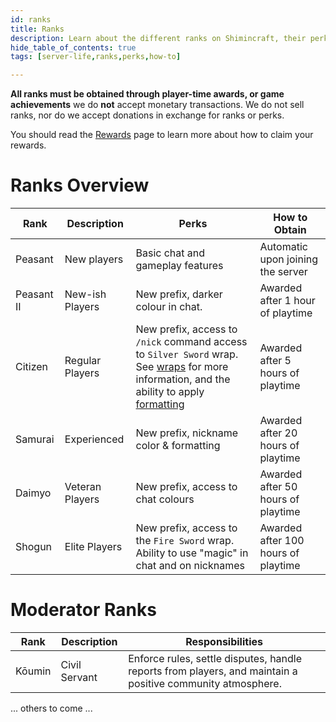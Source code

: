 ```yaml
---
id: ranks
title: Ranks
description: Learn about the different ranks on Shimincraft, their perks, and how to obtain them.
hide_table_of_contents: true
tags: [server-life,ranks,perks,how-to]

---
```

**All ranks must be obtained through player-time awards, or game achievements** we do **not** accept monetary transactions.
We do not sell ranks, nor do we accept donations in exchange for ranks or perks.

You should read the [Rewards](/docs/server-life/rewards) page to learn more about how to claim your rewards.

# Ranks Overview
| Rank       | Description     | Perks                                                                                                                                                                                                    | How to Obtain                     |
|------------|-----------------|----------------------------------------------------------------------------------------------------------------------------------------------------------------------------------------------------------|-----------------------------------|
| Peasant    | New players     | Basic chat and gameplay features                                                                                                                                                                         | Automatic upon joining the server |
| Peasant II | New-ish Players | New prefix, darker colour in chat.                                                                                                                                                                       | Awarded after 1 hour of playtime  |
| Citizen    | Regular Players | New prefix, access to `/nick` command access to `Silver Sword` wrap. See [wraps](/docs/server-life/wraps) for more information, and the ability to apply [formatting](/docs/server-life/chat-formatting) | Awarded after 5 hours of playtime |
| Samurai    | Experienced     | New prefix, nickname color & formatting                                                                                                                                                                  | Awarded after 20 hours of playtime|
| Daimyo     | Veteran Players | New prefix, access to chat colours                                                                                                                                                                       | Awarded after 50 hours of playtime|
| Shogun     | Elite Players   | New prefix, access to the `Fire Sword` wrap.  Ability to use "magic" in chat and on nicknames                                                                                                            | Awarded after 100 hours of playtime|

# Moderator Ranks
| Rank   | Description   | Responsibilities                                                                                                 |
|--------|---------------|------------------------------------------------------------------------------------------------------------------|
| Kōumin | Civil Servant | Enforce rules, settle disputes, handle reports from players, and maintain a positive community atmosphere.       |
... others to come ...
